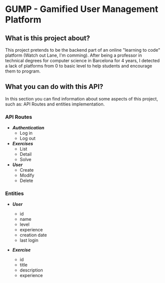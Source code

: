 # GUMP - Gamified User Management Platform

## What is this project about?

This project pretends to be the backend part of an online "learning to code" platform (Watch out Lane, I'm comming). After being a professor in technical degrees for computer science in Barcelona for 4 years, I detected a lack of platforms from 0 to basic level to help students and encourage them to program.

## What you can do with this API?

In this section you can find information about some aspects of this project, such as: API Routes and entities implementation.

### API Routes

- ***Authentication***
  - Log in
  - Log out
- ***Exercises***
  - List
  - Detail
  - Solve
- ***User***
  - Create
  - Modify
  - Delete

### Entities

- ***User***
  - id
  - name
  - level
  - experience
  - creation date
  - last login

- ***Exercise***
  - id
  - title
  - description
  - experience
